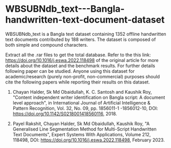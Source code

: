 # WBSUBNdb_text---Bangla-handwritten-text-document-dataset
WBSUBNdb_text is a Bangla text dataset containing 1352 offline handwritten text documents contributed by 188 writers. The dataset is composed of both simple and compound characters.

Extract all the .rar files to get the total database.
Refer to the this link: https://doi.org/10.1016/j.eswa.2022.118498 of the original article for more details about the dataset and the benchmark results. For further details following paper can be studied. Anyone using this dataset for academic/research (purely non-profit, non-commercial) purposes should cite the following papers while reporting their results on this dataset.

1. Chayan Halder, Sk Md Obaidullah, K. C. Santosh and Kaushik Roy, "Content independent writer identification on Bangla script: A document level approach", in International Journal of Artificial Intelligence & Pattern Recognition, Vol. 32, No. 09, pp. 1856011-1 -1856012-10, DOI: https://doi.org/10.1142/S0218001418560116, 2018.

2. Payel Rakshit, Chayan Halder, Sk Md Obaidullah, Kaushik Roy, "A Generalised Line Segmentation Method for Multi-Script Handwritten Text Documents", Expert Systems With Applications, Volume 212, 118498, DOI: https://doi.org/10.1016/j.eswa.2022.118498, February 2023. 
